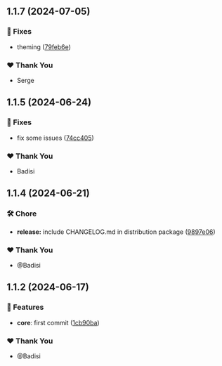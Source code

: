 ## 1.1.7 (2024-07-05)


### 🐛 Fixes

- theming ([79feb6e](https://github.com/DSI-HUG/ngx-components/commit/79feb6e))


### ❤️  Thank You

- Serge

## 1.1.5 (2024-06-24)


### 🐛 Fixes

- fix some issues ([74cc405](https://github.com/DSI-HUG/ngx-components/commit/74cc405))


### ❤️  Thank You

- Badisi

## 1.1.4 (2024-06-21)


### 🛠️ Chore

- **release:** include CHANGELOG.md in distribution package ([9897e06](https://github.com/DSI-HUG/ngx-components/commit/9897e06))


### ❤️  Thank You

- @Badisi


## 1.1.2 (2024-06-17)


### 🚀 Features

- **core**: first commit ([1cb90ba](https://github.com/DSI-HUG/ngx-components/commit/1cb90bac803acbb9708e3983ab9e4d6a872d2a5c))


### ❤️ Thank You

- @Badisi
